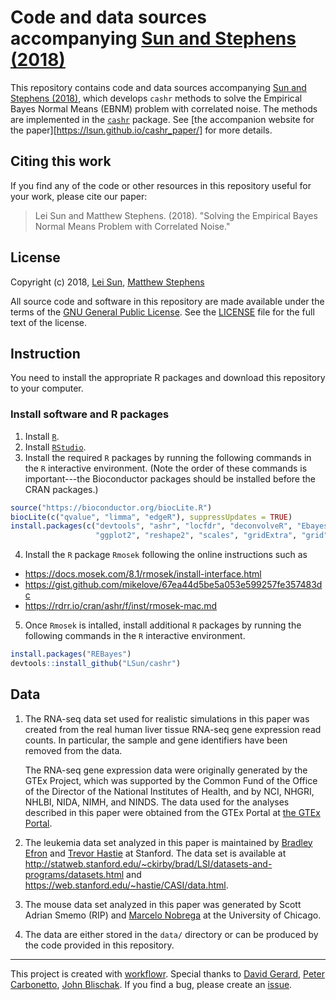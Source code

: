 # Code and data sources accompanying [Sun and Stephens (2018)][]

This repository contains code and data sources accompanying [Sun and Stephens (2018)][], which develops `cashr` methods to solve the Empirical Bayes Normal Means (EBNM) problem with correlated noise. The methods are implemented in the [`cashr`](https://github.com/LSun/cashr) package. See [the accompanion website for the paper][https://lsun.github.io/cashr_paper/] for more details.

Citing this work
----------------

If you find any of the code or other resources in this repository useful for your work, please cite our paper:

> Lei Sun and Matthew Stephens. (2018). "Solving the Empirical Bayes Normal Means Problem with Correlated Noise."

License
-------

Copyright (c) 2018, [Lei Sun][], [Matthew Stephens][]

All source code and software in this repository are made available under the terms of the [GNU General Public License](http://www.gnu.org/licenses/gpl.html). See the [LICENSE](LICENSE) file for the full text of the license.

Instruction
------------

You need to install the appropriate R packages and download this repository to your computer.

### Install software and R packages

1.  Install [`R`](https://cran.r-project.org).
2.  Install [`RStudio`](https://www.rstudio.com/).
3.  Install the required `R` packages by running the following commands in the `R` interactive environment. (Note the order of these commands is important---the Bioconductor packages should be installed before the CRAN packages.)
``` r
source("https://bioconductor.org/biocLite.R")
biocLite(c("qvalue", "limma", "edgeR"), suppressUpdates = TRUE)
install.packages(c("devtools", "ashr", "locfdr", "deconvolveR", "EbayesThresh",
                   "ggplot2", "reshape2", "scales", "gridExtra", "grid", "latex2exp"))
```
4. Install the `R` package `Rmosek` following the online instructions such as
- https://docs.mosek.com/8.1/rmosek/install-interface.html
- https://gist.github.com/mikelove/67ea44d5be5a053e599257fe357483dc
- https://rdrr.io/cran/ashr/f/inst/rmosek-mac.md
5. Once `Rmosek` is intalled, install additional `R` packages by running the following commands in the `R` interactive environment.
``` r
install.packages("REBayes")
devtools::install_github("LSun/cashr")
```

Data
----

1. The RNA-seq data set used for realistic simulations in this paper was created from the real human liver tissue RNA-seq gene expression read counts. In particular, the sample and gene identifiers have been removed from the data.

    The RNA-seq gene expression data were originally generated by the GTEx Project, which was supported by the Common Fund of the Office of the Director of the National Institutes of Health, and by NCI, NHGRI, NHLBI, NIDA, NIMH, and NINDS. The data used for the analyses described in this paper were obtained from the GTEx Portal at [the GTEx Portal](https://www.gtexportal.org).

2. The leukemia data set analyzed in this paper is maintained by [Bradley Efron][] and [Trevor Hastie][] at Stanford. The data set is available at http://statweb.stanford.edu/~ckirby/brad/LSI/datasets-and-programs/datasets.html and https://web.stanford.edu/~hastie/CASI/data.html.

3. The mouse data set analyzed in this paper was generated by Scott Adrian Smemo (RIP) and [Marcelo Nobrega][] at the University of Chicago.

4. The data are either stored in the `data/` directory or can be produced by the code provided in this repository.

-------------

This project is created with [workflowr][]. Special thanks to [David Gerard][], [Peter Carbonetto][], [John Blischak][]. If you find a bug, please create an [issue](https://github.com/LSun/cashr_paper/issues).

[Sun and Stephens (2018)]: https://arxiv.org/abs/1812.07488
[Lei Sun]: https://github.com/LSun
[Matthew Stephens]: http://stephenslab.uchicago.edu/
[Bradley Efron]: http://statweb.stanford.edu/~ckirby/brad/
[Trevor Hastie]: https://web.stanford.edu/~hastie/
[Marcelo Nobrega]: http://nobregalab.uchicago.edu/
[David Gerard]: https://dcgerard.github.io/
[Peter Carbonetto]: https://pcarbo.github.io/
[John Blischak]: https://jdblischak.com/
[workflowr]: https://github.com/jdblischak/workflowr
